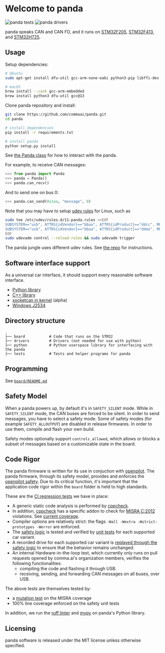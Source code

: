 # Welcome to panda

![panda tests](https://github.com/commaai/panda/workflows/tests/badge.svg)
![panda drivers](https://github.com/commaai/panda/workflows/drivers/badge.svg)

panda speaks CAN and CAN FD, and it runs on [STM32F205](https://www.st.com/resource/en/reference_manual/rm0033-stm32f205xx-stm32f207xx-stm32f215xx-and-stm32f217xx-advanced-armbased-32bit-mcus-stmicroelectronics.pdf), [STM32F413](https://www.st.com/resource/en/reference_manual/rm0430-stm32f413423-advanced-armbased-32bit-mcus-stmicroelectronics.pdf), and [STM32H725](https://www.st.com/resource/en/reference_manual/rm0468-stm32h723733-stm32h725735-and-stm32h730-value-line-advanced-armbased-32bit-mcus-stmicroelectronics.pdf).

## Usage

Setup dependencies:
```bash
# Ubuntu
sudo apt-get install dfu-util gcc-arm-none-eabi python3-pip libffi-dev git

# macOS
brew install --cask gcc-arm-embedded
brew install python3 dfu-util gcc@13
```

Clone panda repository and install:
``` bash
git clone https://github.com/commaai/panda.git
cd panda

# install dependencies
pip install -r requirements.txt

# install panda
python setup.py install
```

See [the Panda class](https://github.com/commaai/panda/blob/master/python/__init__.py) for how to interact with the panda.

For example, to receive CAN messages:
``` python
>>> from panda import Panda
>>> panda = Panda()
>>> panda.can_recv()
```
And to send one on bus 0:
``` python
>>> panda.can_send(0x1aa, "message", 0)
```
Note that you may have to setup [udev rules](https://github.com/commaai/panda/tree/master/drivers/linux) for Linux, such as
``` bash
sudo tee /etc/udev/rules.d/11-panda.rules <<EOF
SUBSYSTEM=="usb", ATTRS{idVendor}=="bbaa", ATTRS{idProduct}=="ddcc", MODE="0666"
SUBSYSTEM=="usb", ATTRS{idVendor}=="bbaa", ATTRS{idProduct}=="ddee", MODE="0666"
EOF
sudo udevadm control --reload-rules && sudo udevadm trigger
```

The panda jungle uses different udev rules. See [the repo](https://github.com/commaai/panda_jungle#udev-rules) for instructions. 

## Software interface support

As a universal car interface, it should support every reasonable software interface.

- [Python library](https://github.com/commaai/panda/tree/master/python)
- [C++ library](https://github.com/commaai/openpilot/tree/master/selfdrive/boardd)
- [socketcan in kernel](https://github.com/commaai/panda/tree/master/drivers/linux) (alpha)
- [Windows J2534](https://github.com/commaai/panda/tree/master/drivers/windows)

## Directory structure

```
.
├── board           # Code that runs on the STM32
├── drivers         # Drivers (not needed for use with python)
├── python          # Python userspace library for interfacing with the panda
├── tests           # Tests and helper programs for panda
```

## Programming

See [`board/README.md`](board/README.md)

## Safety Model

When a panda powers up, by default it's in `SAFETY_SILENT` mode. While in `SAFETY_SILENT` mode, the CAN buses are forced to be silent. In order to send messages, you have to select a safety mode. Some of safety modes (for example `SAFETY_ALLOUTPUT`) are disabled in release firmwares. In order to use them, compile and flash your own build.

Safety modes optionally support `controls_allowed`, which allows or blocks a subset of messages based on a customizable state in the board.

## Code Rigor

The panda firmware is written for its use in conjuction with [openpilot](https://github.com/commaai/openpilot). The panda firmware, through its safety model, provides and enforces the
[openpilot safety](https://github.com/commaai/openpilot/blob/master/docs/SAFETY.md). Due to its critical function, it's important that the application code rigor within the `board` folder is held to high standards.

These are the [CI regression tests](https://github.com/commaai/panda/actions) we have in place:
* A generic static code analysis is performed by [cppcheck](https://github.com/danmar/cppcheck/).
* In addition, [cppcheck](https://github.com/danmar/cppcheck/) has a specific addon to check for [MISRA C:2012](https://www.misra.org.uk/MISRAHome/MISRAC2012/tabid/196/Default.aspx) violations. See [current coverage](https://github.com/commaai/panda/blob/master/tests/misra/coverage_table).
* Compiler options are relatively strict: the flags `-Wall -Wextra -Wstrict-prototypes -Werror` are enforced.
* The [safety logic](https://github.com/commaai/panda/tree/master/board/safety) is tested and verified by [unit tests](https://github.com/commaai/panda/tree/master/tests/safety) for each supported car variant.
* A recorded drive for each supported car variant is [replayed through the safety logic](https://github.com/commaai/panda/tree/master/tests/safety_replay)
to ensure that the behavior remains unchanged.
* An internal Hardware-in-the-loop test, which currently only runs on pull requests opened by comma.ai's organization members, verifies the following functionalities:
    * compiling the code and flashing it through USB.
    * receiving, sending, and forwarding CAN messages on all buses, over USB.

The above tests are themselves tested by:
* a [mutation test](tests/misra/test_mutation.py) on the MISRA coverage
* 100% line coverage enforced on the safety unit tests

In addition, we run the [ruff linter](https://github.com/astral-sh/ruff) and [mypy](https://mypy-lang.org/) on panda's Python library.

## Licensing

panda software is released under the MIT license unless otherwise specified.
